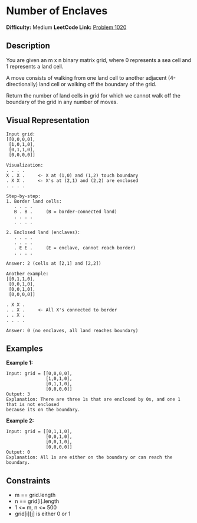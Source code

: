 # Number of Enclaves

**Difficulty:** Medium
**LeetCode Link:** [Problem 1020](https://leetcode.com/problems/number-of-enclaves/)

## Description
You are given an m x n binary matrix grid, where 0 represents a sea cell and 1 represents a land cell.

A move consists of walking from one land cell to another adjacent (4-directionally) land cell or walking off the boundary of the grid.

Return the number of land cells in grid for which we cannot walk off the boundary of the grid in any number of moves.

## Visual Representation

```
Input grid:
[[0,0,0,0],
 [1,0,1,0],
 [0,1,1,0],
 [0,0,0,0]]

Visualization:
. . . .
X . X .     <- X at (1,0) and (1,2) touch boundary
. X X .     <- X's at (2,1) and (2,2) are enclosed
. . . .

Step-by-step:
1. Border land cells:
   . . . .
   B . B .     (B = border-connected land)
   . . . .
   . . . .

2. Enclosed land (enclaves):
   . . . .
   . . . .
   . E E .     (E = enclave, cannot reach border)
   . . . .

Answer: 2 (cells at [2,1] and [2,2])

Another example:
[[0,1,1,0],
 [0,0,1,0],
 [0,0,1,0],
 [0,0,0,0]]

. X X .
. . X .     <- All X's connected to border
. . X .
. . . .

Answer: 0 (no enclaves, all land reaches boundary)
```

## Examples

**Example 1:**
```
Input: grid = [[0,0,0,0],
               [1,0,1,0],
               [0,1,1,0],
               [0,0,0,0]]
Output: 3
Explanation: There are three 1s that are enclosed by 0s, and one 1 that is not enclosed
because its on the boundary.
```

**Example 2:**
```
Input: grid = [[0,1,1,0],
               [0,0,1,0],
               [0,0,1,0],
               [0,0,0,0]]
Output: 0
Explanation: All 1s are either on the boundary or can reach the boundary.
```

## Constraints
- m == grid.length
- n == grid[i].length
- 1 <= m, n <= 500
- grid[i][j] is either 0 or 1
